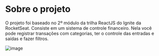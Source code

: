 # **Sobre o projeto**

O projeto foi baseado no 2º módulo da trilha ReactJS do Ignite da RocketSeat.
Consiste em um sistema de controle financeiro. Nela você pode registrar transações com categorias, ter o controle das entradas e saídas e fazer filtros.

![image](https://github.com/LeticiaRosa/03-Dt-Money/assets/37852713/1dec2285-df9d-42b8-9a37-feb434ce3fc6)

